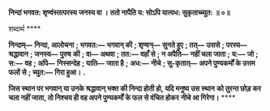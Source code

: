 **निन्दां भगवत: शृण्वंस्तत्परस्य जनस्य वा ।** **ततो नापैति य: सोऽपि यात्यध: सुकृताच्च्युत: ॥ ०॥** 

शब्दार्थ **** 

**निन्दाम्—** **निन्दा, आलोचना** **; भगवत:—** **भगवान् की** **; शृण्वन्—** **सुनते हुए** **; तत्—** **उससे** **; परस्य—** **श्रद्धावान** **; जनस्य—** **पुरुष** **की** **; वा—** **अथवा** **; तत:—** **वहाँ से** **; न अपैति—** **नहीं चला जाता** **; य:—** **जो** **; स:—** **वह** **; अपि—** **निस्सन्देह** **; याति—** **जाता है** **;** **अध:—** **नीचे** **; सु-कृतात्—** **अपने पुण्यकर्मों के उत्तम फलों से** **; च्युत:—** **गिरा हुआ।** **.** 

**जिस स्थान पर भगवान् या उनके श्रद्धावान् भक्त की निन्दा होती हो, यदि मनुष्य उस स्थान** **को तुरन्त छोड़ कर चला नहीं जाता, तो निश्चय ही वह अपने पुण्यकर्मों के फल से वंचित होकर** **नीचे आ गिरेगा।** **** 